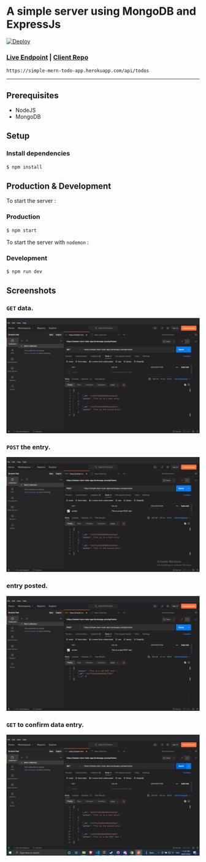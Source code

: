 


A simple server using MongoDB and ExpressJs
==============
 [![Deploy](https://www.herokucdn.com/deploy/button.svg)](https://heroku.com/deploy)
### [Live Endpoint](https://simple-mern-todo-app.herokuapp.com/api/todos) | [Client Repo](https://github.com/Finneasles/simple-mern-todo-app-client)

    https://simple-mern-todo-app.herokuapp.com/api/todos

---

## Prerequisites 
*    NodeJS
*    MongoDB

## Setup 
### Install dependencies 

``` bash
$ npm install
```

## Production & Development 
To start the server :
### Production
``` bash
$ npm start
```
To start the server with `nodemon` :
### Development
``` bash
$ npm run dev
```

## Screenshots 
### `GET` data.
![image info](./screenshots/screenshot-1-img.png)
### `POST` the entry.
![image info](./screenshots/screenshot-2-img.png)
### entry posted.
![image info](./screenshots/screenshot-3-img.png)
### `GET` to confirm data entry.
![image info](./screenshots/screenshot-4-img.png)


